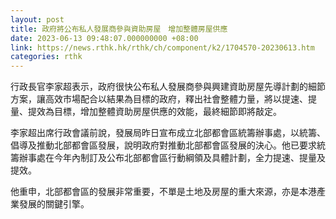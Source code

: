 ```yaml
---
layout: post
title: 政府將公布私人發展商參與資助房屋　增加整體房屋供應
date: 2023-06-13 09:48:07.000000000 +08:00
link: https://news.rthk.hk/rthk/ch/component/k2/1704570-20230613.htm
categories: rthk
---
```


行政長官李家超表示，政府很快公布私人發展商參與興建資助房屋先導計劃的細節方案，讓高效市場配合以結果為目標的政府，釋出社會整體力量，將以提速、提量、提效為目標，增加整體資助房屋供應的效能，最終細節即將敲定。

李家超出席行政會議前說，發展局昨日宣布成立北部都會區統籌辦事處，以統籌、倡導及推動北部都會區發展，說明政府對推動北部都會區發展的決心。他已要求統籌辦事處在今年內制訂及公布北部都會區行動綱領及具體計劃，全力提速、提量及提效。

他重申，北部都會區的發展非常重要，不單是土地及房屋的重大來源，亦是本港產業發展的關鍵引擎。
